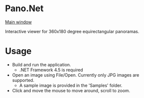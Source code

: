 # Pano.Net

[Main window](Samples/sample.gif)

Interactive viewer for 360x180 degree equirectangular panoramas.

# Usage

* Build and run the application.
  * .NET Framework 4.5 is required 
* Open an image using File/Open. Currently only JPG images are supported.
  * A sample image is provided in the 'Samples' folder. 
* Click and move the mouse to move around, scroll to zoom.
